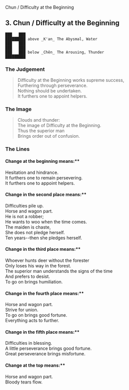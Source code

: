 Chun / Difficulty at the Beginning
## 3. Chun / Difficulty at the Beginning
    ███   ███
    █████████ above _K'an_ The Abysmal, Water  
    ███   ███
    ███   ███
    ███   ███ below _Chên_ The Arousing, Thunder  
    █████████
### The Judgement
> Difficulty at the Beginning works supreme success,  
 Furthering through perseverance.  
 Nothing should be undertaken.  
 It furthers one to appoint helpers.
### The Image
> Clouds and thunder:  
 The image of Difficulty at the Beginning.  
 Thus the superior man  
 Brings order out of confusion.
### The Lines

#### Change at the beginning means:**  
 Hesitation and hindrance.  
 It furthers one to remain persevering.  
 It furthers one to appoint helpers.
#### Change in the second place means:**  
 Difficulties pile up.  
 Horse and wagon part.  
 He is not a robber;  
 He wants to woo when the time comes.  
 The maiden is chaste,  
 She does not pledge herself.  
 Ten years--then she pledges herself.
#### Change in the third place means:**  
 Whoever hunts deer without the forester  
 Only loses his way in the forest.  
 The superior man understands the signs of the time  
 And prefers to desist.  
 To go on brings humiliation.
#### Change in the fourth place means:**  
 Horse and wagon part.  
 Strive for union.  
 To go on brings good fortune.  
 Everything acts to further.
#### Change in the fifth place means:**  
 Difficulties in blessing.  
 A little perseverance brings good fortune.  
 Great perseverance brings misfortune.
#### Change at the top means:**  
 Horse and wagon part.  
 Bloody tears flow.



